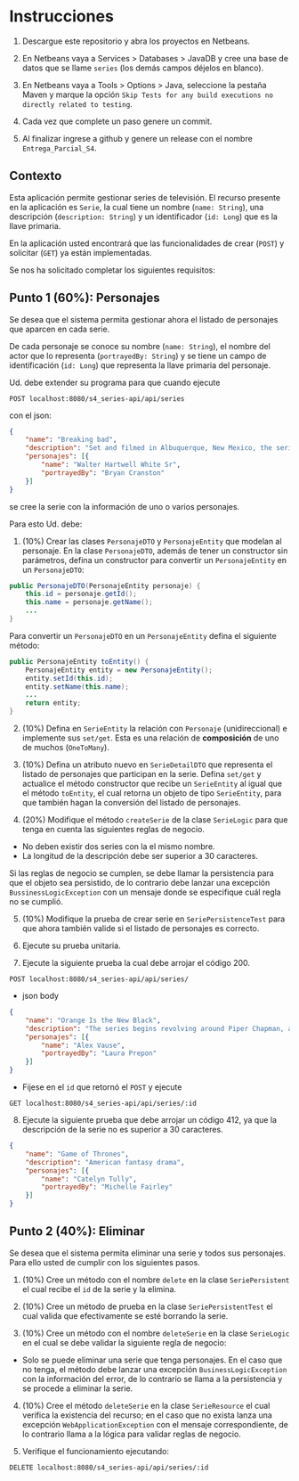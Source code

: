 # Instrucciones

1. Descargue este repositorio y abra los proyectos en Netbeans.

2. En Netbeans vaya a Services > Databases > JavaDB y cree una base de datos que se llame `series` (los demás campos déjelos en blanco).

3. En Netbeans vaya a Tools > Options > Java, seleccione la pestaña Maven y marque la opción `Skip Tests for any build executions no directly related to testing`.

4. Cada vez que complete un paso genere un commit.

5. Al finalizar ingrese a github y genere un release con el nombre `Entrega_Parcial_S4`.

## Contexto

Esta aplicación permite gestionar series de televisión. El recurso presente en la aplicación es `Serie`, la cual tiene un nombre (`name: String`), una descripción (`description: String`) y un identificador (`id: Long`) que es la llave primaria. 

En la aplicación usted encontrará que las funcionalidades de crear (`POST`) y solicitar (`GET`) ya están implementadas.

Se nos ha solicitado completar los siguientes requisitos:

## Punto 1 (60%): Personajes
Se desea que el sistema permita gestionar ahora el listado de personajes que aparcen en cada serie.

De cada personaje se conoce su nombre (`name: String`), el nombre del actor que lo representa (`portrayedBy: String`) y se tiene un campo de identificación (`id: Long`) que representa la llave primaria del personaje. 

Ud. debe extender su programa para que cuando ejecute 

```POST localhost:8080/s4_series-api/api/series```

con el json:

```json 
{ 
    "name": "Breaking bad",
    "description": "Set and filmed in Albuquerque, New Mexico, the series tells the story of Walter White, a struggling and depressed high school chemistry teacher who is diagnosed with lung cancer",
    "personajes": [{
        "name": "Walter Hartwell White Sr",
		"portrayedBy": "Bryan Cranston"
    }]
}
```

se cree la serie con la información de uno o varios personajes. 

Para esto Ud. debe:

1. (10%) Crear las clases `PersonajeDTO` y `PersonajeEntity` que modelan al personaje. En la clase `PersonajeDTO`, además de tener un constructor sin parámetros, defina un constructor para convertir un `PersonajeEntity` en un `PersonajeDTO`:

```java
public PersonajeDTO(PersonajeEntity personaje) {
    this.id = personaje.getId();
    this.name = personaje.getName();
    ...
}
```

Para convertir un `PersonajeDTO` en un `PersonajeEntity` defina el siguiente método:

```java
public PersonajeEntity toEntity() {
    PersonajeEntity entity = new PersonajeEntity();
    entity.setId(this.id);
    entity.setName(this.name);   
    ...		
    return entity;
}
```
2. (10%) Defina en `SerieEntity` la relación con `Personaje` (unidireccional) e implemente sus `set/get`. Esta es una relación de **composición** de uno de muchos (`OneToMany`). 

3. (10%) Defina un atributo nuevo en `SerieDetailDTO` que representa el listado de personajes que participan en la serie. Defina `set/get` y actualice el método constructor que recibe un `SerieEntity` al igual que el método `toEntity`, el cual retorna un objeto de tipo `SerieEntity`, para que también hagan la conversión del listado de personajes. 

4. (20%) Modifique el método `createSerie` de la clase `SerieLogic` para que tenga en cuenta las siguientes reglas de negocio. 
- No deben existir dos series con la el mismo nombre.
- La longitud de la descripción debe ser superior a 30 caracteres.

Si las reglas de negocio se cumplen, se debe llamar la persistencia para que el objeto sea persistido, de lo contrario debe lanzar una excepción `BussinessLogicException` con un mensaje donde se especifique cuál regla no se cumplió.

5. (10%) Modifique la prueba de crear serie en `SeriePersistenceTest` para que ahora también valide si el listado de personajes es correcto.

6. Ejecute su prueba unitaria.

7. Ejecute la siguiente prueba la cual debe arrojar el código 200.

`POST localhost:8080/s4_series-api/api/series/`

* json body

```json 
{ 
    "name": "Orange Is the New Black",
    "description": "The series begins revolving around Piper Chapman, a woman in her thirties living in New York City who is sentenced to 15 months in Litchfield Penitentiary",
    "personajes": [{
        "name": "Alex Vause",
		"portrayedBy": "Laura Prepon"
    }]
}
```

* Fijese en el `id` que retornó el `POST` y ejecute 

`GET localhost:8080/s4_series-api/api/series/:id`

8. Ejecute la siguiente prueba que debe arrojar un código 412, ya que la descripción de la serie no es superior a 30 caracteres.

```json 
{ 
    "name": "Game of Thrones",
    "description": "American fantasy drama",
    "personajes": [{
        "name": "Catelyn Tully",
		"portrayedBy": "Michelle Fairley"
    }]
}
```

## Punto 2 (40%): Eliminar
Se desea que el sistema permita eliminar una serie y todos sus personajes.
Para ello usted de cumplir con los siguientes pasos.

1. (10%) Cree un método con el nombre `delete` en la clase `SeriePersistent` el cual recibe el `id` de la serie y la elimina.

2. (10%) Cree un método de prueba en la clase `SeriePersistentTest` el cual valida que efectivamente se esté borrando la serie.

3. (10%) Cree un método con el nombre `deleteSerie` en la clase `SerieLogic` en el cual se debe validar la siguiente regla de negocio:

- Solo se puede eliminar una serie que tenga personajes. En el caso que no tenga, el método debe lanzar una excepción `BusinessLogicException` con la información del error, de lo contrario se llama a la persistencia y se procede a eliminar la serie.

4. (10%) Cree el método `deleteSerie` en la clase `SerieResource` el cual verifica la existencia del recurso; en el caso que no exista lanza una excepción `WebApplicationException` con el mensaje correspondiente, de lo contrario llama a la lógica para validar reglas de negocio.

5. Verifique el funcionamiento ejecutando:

`DELETE localhost:8080/s4_series-api/api/series/:id`